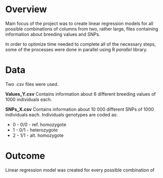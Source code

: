 # Overview
Main focus of the project was to create linear regression models for all possible combinations of columns from two, rather large, files containing information about breeding values and SNPs.

In order to optimize time needed to complete all of the necessary steps, some of the processes were done in parallel using R *parallel* library.

# Data
Two .csv files were used.

**Values_Y.csv**
Contains information about 6 different breeding values of 1000 individuals each.

**SNPs_X.csv**
Contains information about 10 000 different SNPs of 1000 individuals each. Individuals genotypes are coded as:

* 0 - 0/0 - ref. homozygote
* 1 - 0/1 - heterozygote
* 2 - 1/1 - alt. homozygote

# Outcome
Linear regression model was created for every possible combination of 
